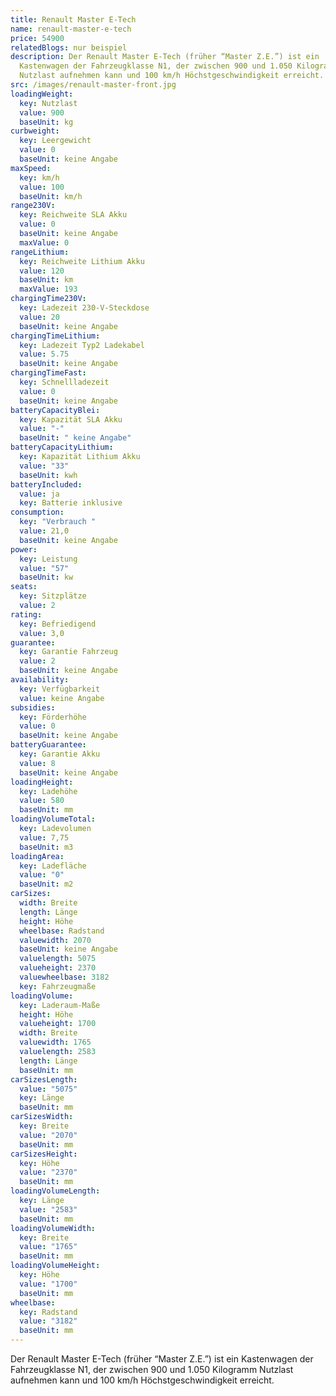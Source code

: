 ```yaml
---
title: Renault Master E-Tech
name: renault-master-e-tech
price: 54900
relatedBlogs: nur beispiel
description: Der Renault Master E-Tech (früher “Master Z.E.”) ist ein
  Kastenwagen der Fahrzeugklasse N1, der zwischen 900 und 1.050 Kilogramm
  Nutzlast aufnehmen kann und 100 km/h Höchstgeschwindigkeit erreicht.
src: /images/renault-master-front.jpg
loadingWeight:
  key: Nutzlast
  value: 900
  baseUnit: kg
curbweight:
  key: Leergewicht
  value: 0
  baseUnit: keine Angabe
maxSpeed:
  key: km/h
  value: 100
  baseUnit: km/h
range230V:
  key: Reichweite SLA Akku
  value: 0
  baseUnit: keine Angabe
  maxValue: 0
rangeLithium:
  key: Reichweite Lithium Akku
  value: 120
  baseUnit: km
  maxValue: 193
chargingTime230V:
  key: Ladezeit 230-V-Steckdose
  value: 20
  baseUnit: keine Angabe
chargingTimeLithium:
  key: Ladezeit Typ2 Ladekabel
  value: 5.75
  baseUnit: keine Angabe
chargingTimeFast:
  key: Schnellladezeit
  value: 0
  baseUnit: keine Angabe
batteryCapacityBlei:
  key: Kapazität SLA Akku
  value: "-"
  baseUnit: " keine Angabe"
batteryCapacityLithium:
  key: Kapazität Lithium Akku
  value: "33"
  baseUnit: kwh
batteryIncluded:
  value: ja
  key: Batterie inklusive
consumption:
  key: "Verbrauch "
  value: 21,0
  baseUnit: keine Angabe
power:
  key: Leistung
  value: "57"
  baseUnit: kw
seats:
  key: Sitzplätze
  value: 2
rating:
  key: Befriedigend
  value: 3,0
guarantee:
  key: Garantie Fahrzeug
  value: 2
  baseUnit: keine Angabe
availability:
  key: Verfügbarkeit
  value: keine Angabe
subsidies:
  key: Förderhöhe
  value: 0
  baseUnit: keine Angabe
batteryGuarantee:
  key: Garantie Akku
  value: 8
  baseUnit: keine Angabe
loadingHeight:
  key: Ladehöhe
  value: 580
  baseUnit: mm
loadingVolumeTotal:
  key: Ladevolumen
  value: 7,75
  baseUnit: m3
loadingArea:
  key: Ladefläche
  value: "0"
  baseUnit: m2
carSizes:
  width: Breite
  length: Länge
  height: Höhe
  wheelbase: Radstand
  valuewidth: 2070
  baseUnit: keine Angabe
  valuelength: 5075
  valueheight: 2370
  valuewheelbase: 3182
  key: Fahrzeugmaße
loadingVolume:
  key: Laderaum-Maße
  height: Höhe
  valueheight: 1700
  width: Breite
  valuewidth: 1765
  valuelength: 2583
  length: Länge
  baseUnit: mm
carSizesLength:
  value: "5075"
  key: Länge
  baseUnit: mm
carSizesWidth:
  key: Breite
  value: "2070"
  baseUnit: mm
carSizesHeight:
  key: Höhe
  value: "2370"
  baseUnit: mm
loadingVolumeLength:
  key: Länge
  value: "2583"
  baseUnit: mm
loadingVolumeWidth:
  key: Breite
  value: "1765"
  baseUnit: mm
loadingVolumeHeight:
  key: Höhe
  value: "1700"
  baseUnit: mm
wheelbase:
  key: Radstand
  value: "3182"
  baseUnit: mm
---
```

Der Renault Master E-Tech (früher “Master Z.E.”) ist ein Kastenwagen der Fahrzeugklasse N1, der zwischen 900 und 1.050 Kilogramm Nutzlast aufnehmen kann und 100 km/h Höchstgeschwindigkeit erreicht.